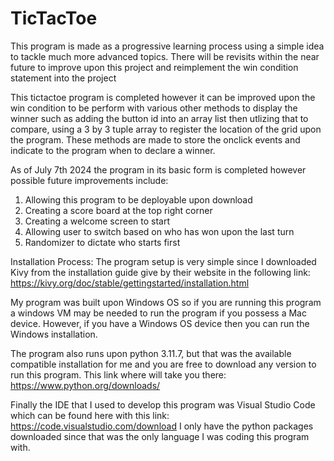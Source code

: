 # TicTacToe

This program is made as a progressive learning process using a simple idea to tackle much more advanced topics. 
There will be revisits within the near future to improve upon this project and reimplement the win condition statement into the project

This tictactoe program is completed however it can be improved upon the win condition to be perform with various other methods to display the winner such as
adding the button id into an array list then utlizing that to compare, using a 3 by 3 tuple array to register the location of the grid upon the program. 
These methods are made to store the onclick events and indicate to the program when to declare a winner.

As of July 7th 2024 the program in its basic form is completed however possible future improvements include:
1) Allowing this program to be deployable upon download
2) Creating a score board at the top right corner
3) Creating a welcome screen to start
4) Allowing user to switch based on who has won upon the last turn
5) Randomizer to dictate who starts first


Installation Process:
The program setup is very simple since I downloaded Kivy from the installation guide give by their website in 
the following link: https://kivy.org/doc/stable/gettingstarted/installation.html

My program was built upon Windows OS so if you are running this program a windows VM may be needed to run the 
program if you possess a Mac device. However, if you have a Windows OS device then you can run the Windows installation.

The program also runs upon python 3.11.7, but that was the available compatible installation for me 
and you are free to download any version to run this program. 
This link where will take you there: https://www.python.org/downloads/ 

Finally the IDE that I used to develop this program was Visual Studio Code which can be found here with this link:
https://code.visualstudio.com/download 
I only have the python packages downloaded since that was the only language I was coding this program with. 



